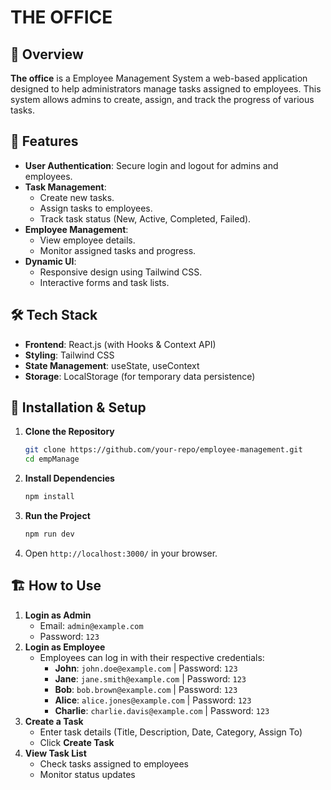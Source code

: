 
# THE OFFICE

## 📌 Overview
 **The office** is a Employee Management System a web-based application designed to help administrators manage tasks assigned to employees. This system allows admins to create, assign, and track the progress of various tasks.

## 🚀 Features
- **User Authentication**: Secure login and logout for admins and employees.
- **Task Management**:
  - Create new tasks.
  - Assign tasks to employees.
  - Track task status (New, Active, Completed, Failed).
- **Employee Management**:
  - View employee details.
  - Monitor assigned tasks and progress.
- **Dynamic UI**:
  - Responsive design using Tailwind CSS.
  - Interactive forms and task lists.

## 🛠️ Tech Stack
- **Frontend**: React.js (with Hooks & Context API)
- **Styling**: Tailwind CSS
- **State Management**: useState, useContext
- **Storage**: LocalStorage (for temporary data persistence)


## 🔧 Installation & Setup
1. **Clone the Repository**
   ```sh
   git clone https://github.com/your-repo/employee-management.git
   cd empManage
   ```
2. **Install Dependencies**
   ```sh
   npm install
   ```
3. **Run the Project**
   ```sh
   npm run dev
   ```
4. Open `http://localhost:3000/` in your browser.

## 🏗️ How to Use
1. **Login as Admin**
   - Email: `admin@example.com`
   - Password: `123`
2. **Login as Employee**
   - Employees can log in with their respective credentials:
     - **John**: `john.doe@example.com` | Password: `123`
     - **Jane**: `jane.smith@example.com` | Password: `123`
     - **Bob**: `bob.brown@example.com` | Password: `123`
     - **Alice**: `alice.jones@example.com` | Password: `123`
     - **Charlie**: `charlie.davis@example.com` | Password: `123`
3. **Create a Task**
   - Enter task details (Title, Description, Date, Category, Assign To)
   - Click **Create Task**
4. **View Task List**
   - Check tasks assigned to employees
   - Monitor status updates


